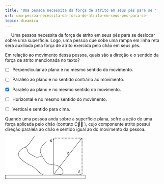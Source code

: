 ```yaml
---
title: 'Uma pessoa necessita da força de atrito em seus pés para se '
url: uma-pessoa-necessita-da-forca-de-atrito-em-seus-pes-para-se-
topic: dinamica
---
```



     Uma pessoa necessita da força de atrito em seus pés para se deslocar sobre uma superfície. Logo, uma pessoa que sobe uma rampa em linha reta será auxiliada pela força de atrito exercida pelo chão em seus pés.

Em relação ao movimento dessa pessoa, quais são a direção e o sentido da força de atrito mencionada no texto?



- [ ] Perpendicular ao plano e no mesmo sentido do movimento.
- [ ] Paralelo ao plano e no sentido contrário ao movimento.
- [x] Paralelo ao plano e no mesmo sentido do movimento.
- [ ] Horizontal e no mesmo sentido do movimento.
- [ ] Vertical e sentido para cima.


Quando uma pessoa anda sobre a superfície plana, sofre a ação de uma força aplicada pelo chão (contato $\overrightarrow{C}$ ), cujo componente atrito possui direção paralela ao chão e sentido igual ao do movimento da pessoa.

![](5023eeaf-999b-12b4-ce72-01977204df1e.png)
